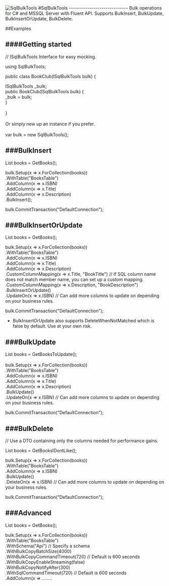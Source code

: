 <img src="http://gregnz.com/images/SqlBulkTools/icon-large.png" alt="SqlBulkTools"> 
#SqlBulkTools
-----------------------------
Bulk operations for C# and MSSQL Server with Fluent API. Supports BulkInsert, BulkUpdate, BulkInsertOrUpdate, BulkDelete.

##Examples

####Getting started
-----------------------------

// ISqlBulkTools Interface for easy mocking. <br />

using SqlBulkTools;<br />

public class BookClub(ISqlBulkTools bulk) {<br />

ISqlBulkTools _bulk;<br />
public BookClub(ISqlBulkTools bulk) {<br />
  _bulk = bulk;<br />
}<br />
<br />
}<br />
<br />
Or simply new up an instance if you prefer.<br />
<br />
var bulk = new SqlBulkTools();<br />

###BulkInsert
---------------
List<Books> books = GetBooks();

bulk.Setup(x => x.ForCollection(books))<br />
.WithTable("BooksTable")<br />
.AddColumn(x => x.ISBN)<br />
.AddColumn(x => x.Title)<br />
.AddColumn(x => x.Description)<br />
.BulkInsert();<br />

bulk.CommitTransaction("DefaultConnection");<br />

###BulkInsertOrUpdate
---------------
List<Books> books = GetBooks();

bulk.Setup(x => x.ForCollection(books))<br/>
.WithTable("BooksTable")<br/>
.AddColumn(x => x.ISBN)<br/>
.AddColumn(x => x.Title)<br/>
.AddColumn(x => x.Description)<br/>
.CustomColumnMapping(x => x.Title, "BookTitle") // If SQL column name does not match member name, you can set up a custom mapping. <br/>
.CustomColumnMapping(x => x.Description, "BookDescription")<br/>
.BulkInsertOrUpdate()<br/>
.UpdateOn(x => x.ISBN) // Can add more columns to update on depending on your business rules.<br/>

bulk.CommitTransaction("DefaultConnection");<br/>

- BulkInsertOrUpdate also supports DeleteWhenNotMatched which is false by default. Use at your own risk. 

###BulkUpdate
---------------
List<Books> books = GetBooksToUpdate();<br/>
<br/>
bulk.Setup(x => x.ForCollection(books))<br/>
.WithTable("BooksTable")<br/>
.AddColumn(x => x.ISBN)<br/>
.AddColumn(x => x.Title)<br/>
.AddColumn(x => x.Description)<br/>
.BulkUpdate()<br/>
.UpdateOn(x => x.ISBN) // Can add more columns to update on depending on your business rules.<br/>

bulk.CommitTransaction("DefaultConnection");

###BulkDelete
---------------

// Use a DTO containing only the columns needed for performance gains.

List<BookDto> books = GetBooksIDontLike();<br/>

bulk.Setup(x => x.ForCollection(books))<br/>
.WithTable("BooksTable")<br/>
.AddColumn(x => x.ISBN)<br/>
.BulkUpdate()<br/>
.DeleteOn(x => x.ISBN) // Can add more columns to update on depending on your business rules.<br/>

bulk.CommitTransaction("DefaultConnection");<br/>

###Advanced
---------------
List<Books> books = GetBooks();<br/>

bulk.Setup(x => x.ForCollection(books))<br/>
.WithTable("BooksTable")<br/>
.WithSchema("Api") // Specify a schema <br/>
.WithBulkCopyBatchSize(4000)<br/>
.WithBulkCopyCommandTimeout(720) // Default is 600 seconds<br/>
.WithBulkCopyEnableStreaming(false)<br/>
.WithBulkCopyNotifyAfter(300)<br/>
.WithSqlCommandTimeout(720) // Default is 600 seconds<br/>
.AddColumn(x =>  ........<br/>
